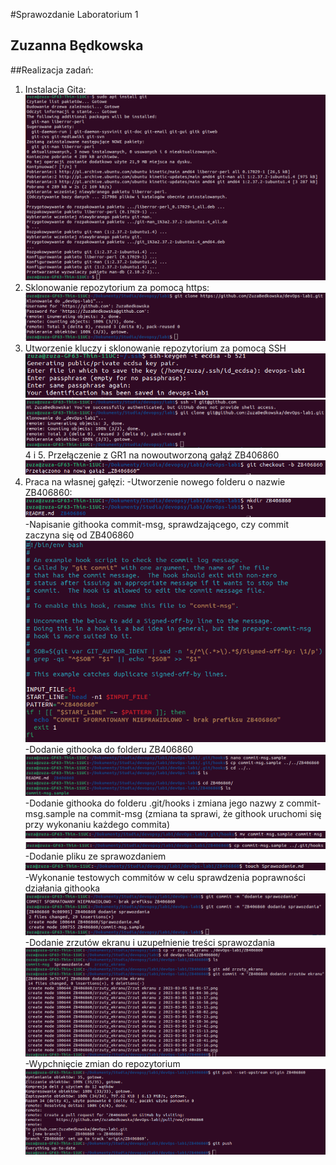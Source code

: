 #Sprawozdanie Laboratorium 1
## Zuzanna Będkowska

##Realizacja zadań:
1. Instalacja Gita:
![dodanie zrzutow](./zrzuty_ekranu/1.png)
2. Sklonowanie repozytorium za pomocą https:
![dodanie zrzutow](./zrzuty_ekranu/5.png)
3. Utworzenie kluczy i sklonowanie repozytorium za pomocą SSH
![dodanie zrzutow](./zrzuty_ekranu/7.png)
![dodanie zrzutow](./zrzuty_ekranu/8.png)
4 i 5. Przełączenie z GR1 na nowoutworzoną gałąź ZB406860
![dodanie zrzutow](./zrzuty_ekranu/11.png)
6. Praca na własnej gałęzi:
-Utworzenie nowego folderu o nazwie ZB406860:
![dodanie zrzutow](./zrzuty_ekranu/12.png)
-Napisanie githooka commit-msg, sprawdzającego, czy commit zaczyna się od ZB406860
![dodanie zrzutow](./zrzuty_ekranu/14.png)
-Dodanie githooka do folderu ZB406860
![dodanie zrzutow](./zrzuty_ekranu/17.png)
-Dodanie githooka do folderu .git/hooks i zmiana jego nazwy z commit-msg.sample na commit-msg (zmiana ta sprawi, że githook uruchomi się przy wykonaniu każdego commita)
![dodanie zrzutow](./zrzuty_ekranu/19.png)
![dodanie zrzutow](./zrzuty_ekranu/20.png)
-Dodanie pliku ze sprawozdaniem
![dodanie zrzutow](./zrzuty_ekranu/18.png)
-Wykonanie testowych commitów w celu sprawdzenia poprawności działania githooka
![dodanie zrzutow](./zrzuty_ekranu/13.png)
-Dodanie zrzutów ekranu i uzupełnienie treści sprawozdania
![dodanie zrzutow](./zrzuty_ekranu/15.png)
-Wypchnięcie zmian do repozytorium
![dodanie zrzutow](./zrzuty_ekranu/16.png)


